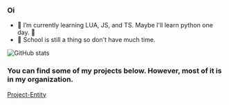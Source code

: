 ### Oi

- 🌱 I’m currently learning LUA, JS, and TS. Maybe I'll learn python one day. 🤮
- 🏫 School is still a thing so don't have much time.

![GitHub stats](https://github-readme-stats.vercel.app/api?username=XiosBombay&count_private=true&show_icons=true&theme=dark)


### You can find some of my projects below. However, most of it is in my organization.

[Project-Entity](https://github.com/Project-Entity)
